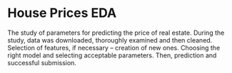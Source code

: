 # House Prices EDA
The study of parameters for predicting the price of real estate. During the study, data was downloaded, thoroughly examined and then cleaned. Selection of features, if necessary – creation of new ones. Choosing the right model and selecting acceptable parameters. Then, prediction and successful submission.
